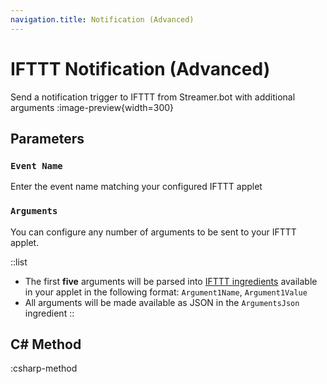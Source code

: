 ```yaml
---
navigation.title: Notification (Advanced)
---
```


# IFTTT Notification (Advanced)
Send a notification trigger to IFTTT from Streamer.bot with additional arguments
:image-preview{width=300}

## Parameters
### `Event Name`
Enter the event name matching your configured IFTTT applet

### `Arguments`
You can configure any number of arguments to be sent to your IFTTT applet.

::list
- The first **five** arguments will be parsed into [IFTTT ingredients](https://ifttt.com/docs/glossary#ingredient) available in your applet in the following format:
`Argument1Name`, `Argument1Value`
- All arguments will be made available as JSON in the `ArgumentsJson` ingredient
::

## C# Method
:csharp-method